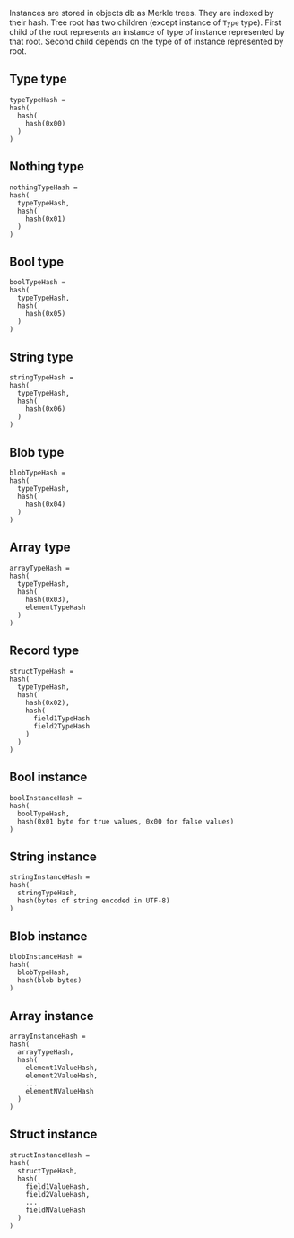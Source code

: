 
Instances are stored in objects db as Merkle trees.
They are indexed by their hash.
Tree root has two children (except instance of `Type` type).
First child of the root represents an instance of type of instance represented by that root.
Second child depends on the type of of instance represented by root.

Type type
---------

```
typeTypeHash =
hash(
  hash(
    hash(0x00)
  )
)
```

Nothing type
---------

```
nothingTypeHash =
hash(
  typeTypeHash,
  hash(
    hash(0x01)
  )
)
```

Bool type
---------

```
boolTypeHash =
hash(
  typeTypeHash,
  hash(
    hash(0x05)
  )
)
```

String type
-----------

```
stringTypeHash =
hash(
  typeTypeHash,
  hash(
    hash(0x06)
  )
)
```

Blob type
---------

```
blobTypeHash =
hash(
  typeTypeHash,
  hash(
    hash(0x04)
  )
)
```

Array type
----------

```
arrayTypeHash =
hash(
  typeTypeHash,
  hash(
    hash(0x03),
    elementTypeHash
  )
)
```

Record type
-----------

```
structTypeHash =
hash(
  typeTypeHash,
  hash(
    hash(0x02),
    hash(
      field1TypeHash
      field2TypeHash
    )
  )
)
```

Bool instance
---------------

```
boolInstanceHash =
hash(
  boolTypeHash,
  hash(0x01 byte for true values, 0x00 for false values)
)
```

String instance
---------------

```
stringInstanceHash =
hash(
  stringTypeHash,
  hash(bytes of string encoded in UTF-8)
)
```

Blob instance
-------------

```
blobInstanceHash =
hash(
  blobTypeHash,
  hash(blob bytes)
)
```

Array instance
--------------

```
arrayInstanceHash =
hash(
  arrayTypeHash,
  hash(
    element1ValueHash,
    element2ValueHash,
    ...
    elementNValueHash
  )
)
```

Struct instance
---------------

```
structInstanceHash =
hash(
  structTypeHash,
  hash(
    field1ValueHash,
    field2ValueHash,
    ...
    fieldNValueHash
  )
)
```
